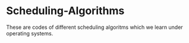 # Scheduling-Algorithms
These are codes of different scheduling algoritms which we learn under operating systems.
